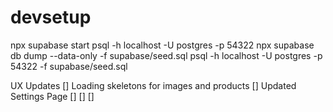 # devsetup

npx supabase start
psql -h localhost -U postgres -p 54322
npx supabase db dump --data-only -f supabase/seed.sql
psql -h localhost -U postgres -p 54322 -f supabase/seed.sql

UX Updates
[] Loading skeletons for images and products
[] Updated Settings Page
[]
[]
[] 